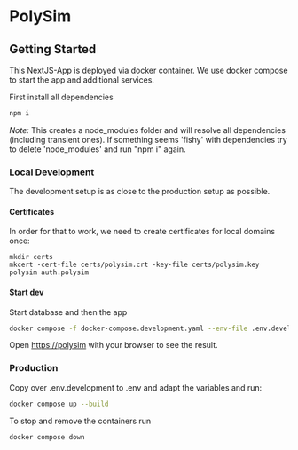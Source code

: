 # PolySim

## Getting Started

This NextJS-App is deployed via docker container. We use docker compose to start the app and additional services.

First install all dependencies

```bash
npm i
```

_Note:_ This creates a node_modules folder and will resolve all dependencies (including transient ones). If something seems 'fishy' with dependencies try to delete 'node_modules' and run "npm i" again.

### Local Development

The development setup is as close to the production setup as possible.

#### Certificates

In order for that to work, we need to create certificates for local domains once:

```
mkdir certs
mkcert -cert-file certs/polysim.crt -key-file certs/polysim.key polysim auth.polysim
```

#### Start dev

Start database and then the app

```bash
docker compose -f docker-compose.development.yaml --env-file .env.development up --build
```

Open [https://polysim](https://polysim) with your browser to see the result.

### Production

Copy over .env.development to .env and adapt the variables and run:

```bash
docker compose up --build
```

To stop and remove the containers run

```bash
docker compose down
```
